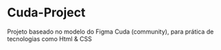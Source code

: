 # Cuda-Project
Projeto baseado no modelo do Figma Cuda (community), para prática de tecnologias como Html &amp; CSS
